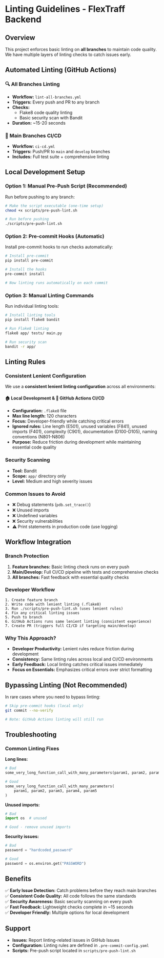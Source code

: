 # Linting Guidelines - FlexTraff Backend

## Overview

This project enforces basic linting on **all branches** to maintain code quality. We have multiple layers of linting checks to catch issues early.

## Automated Linting (GitHub Actions)

### 🔍 All Branches Linting
- **Workflow:** `lint-all-branches.yml`
- **Triggers:** Every push and PR to any branch
- **Checks:**
  - Flake8 code quality linting
  - Basic security scan with Bandit
- **Duration:** ~15-20 seconds

### 🚀 Main Branches CI/CD
- **Workflow:** `ci-cd.yml`
- **Triggers:** Push/PR to `main` and `develop` branches
- **Includes:** Full test suite + comprehensive linting

## Local Development Setup

### Option 1: Manual Pre-Push Script (Recommended)

Run before pushing to any branch:

```bash
# Make the script executable (one-time setup)
chmod +x scripts/pre-push-lint.sh

# Run before pushing
./scripts/pre-push-lint.sh
```

### Option 2: Pre-commit Hooks (Automatic)

Install pre-commit hooks to run checks automatically:

```bash
# Install pre-commit
pip install pre-commit

# Install the hooks
pre-commit install

# Now linting runs automatically on each commit
```

### Option 3: Manual Linting Commands

Run individual linting tools:

```bash
# Install linting tools
pip install flake8 bandit

# Run Flake8 linting
flake8 app/ tests/ main.py

# Run security scan
bandit -r app/
```

## Linting Rules

### Consistent Lenient Configuration

We use a **consistent lenient linting configuration** across all environments:

#### 🏠 Local Development & 🚀 GitHub Actions CI/CD
- **Configuration:** `.flake8` file 
- **Max line length:** 120 characters
- **Focus:** Developer-friendly while catching critical errors
- **Ignored rules:** Line length (E501), unused variables (F841), unused imports (F401), complexity (C901), documentation (D100-D105), naming conventions (N801-N806)
- **Purpose:** Reduce friction during development while maintaining essential code quality

### Security Scanning
- **Tool:** Bandit
- **Scope:** `app/` directory only
- **Level:** Medium and high severity issues

### Common Issues to Avoid
- ❌ Debug statements (`pdb.set_trace()`)
- ❌ Unused imports
- ❌ Undefined variables
- ❌ Security vulnerabilities
- ⚠️ Print statements in production code (use logging)

## Workflow Integration

### Branch Protection
1. **Feature branches:** Basic linting check runs on every push
2. **Main/Develop:** Full CI/CD pipeline with tests and comprehensive checks
3. **All branches:** Fast feedback with essential quality checks

### Developer Workflow
```
1. Create feature branch
2. Write code with lenient linting (.flake8)
3. Run ./scripts/pre-push-lint.sh (uses lenient rules)
4. Fix any critical linting issues
5. Push to branch
6. GitHub Actions runs same lenient linting (consistent experience)
7. Create PR (triggers full CI/CD if targeting main/develop)
```

### Why This Approach?
- **Developer Productivity:** Lenient rules reduce friction during development
- **Consistency:** Same linting rules across local and CI/CD environments
- **Early Feedback:** Local linting catches critical issues immediately
- **Focus on Essentials:** Emphasizes critical errors over strict formatting

## Bypassing Linting (Not Recommended)

In rare cases where you need to bypass linting:

```bash
# Skip pre-commit hooks (local only)
git commit --no-verify

# Note: GitHub Actions linting will still run
```

## Troubleshooting

### Common Linting Fixes

**Long lines:**
```python
# Bad
some_very_long_function_call_with_many_parameters(param1, param2, param3, param4, param5)

# Good
some_very_long_function_call_with_many_parameters(
    param1, param2, param3, param4, param5
)
```

**Unused imports:**
```python
# Bad
import os  # unused

# Good - remove unused imports
```

**Security issues:**
```python
# Bad
password = "hardcoded_password"

# Good
password = os.environ.get("PASSWORD")
```

## Benefits

✅ **Early Issue Detection:** Catch problems before they reach main branches  
✅ **Consistent Code Quality:** All code follows the same standards  
✅ **Security Awareness:** Basic security scanning on every push  
✅ **Fast Feedback:** Lightweight checks complete in ~15 seconds  
✅ **Developer Friendly:** Multiple options for local development  

## Support

- **Issues:** Report linting-related issues in GitHub Issues
- **Configuration:** Linting rules are defined in `.pre-commit-config.yaml`
- **Scripts:** Pre-push script located in `scripts/pre-push-lint.sh`